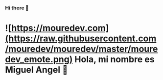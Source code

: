 ### Hi there 👋
# ![https://mouredev.com](https://raw.githubusercontent.com/mouredev/mouredev/master/mouredev_emote.png) Hola, mi nombre es Miguel Angel 👋

<!--
**mawildcat/mawildcat** is a ✨ _special_ ✨ repository because its `README.md` (this file) appears on your GitHub profile.

Here are some ideas to get you started:

- 🔭 I’m currently working on ...
- 🌱 I’m currently learning ...
- 👯 I’m looking to collaborate on ...
- 🤔 I’m looking for help with ...
- 💬 Ask me about ...
- 📫 How to reach me: ...
- 😄 Pronouns: ...
- ⚡ Fun fact: ...
-->
